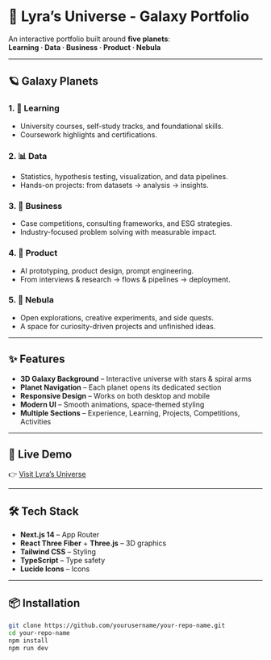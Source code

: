 # 🌌 Lyra’s Universe - Galaxy Portfolio

An interactive portfolio built around **five planets**:  
**Learning · Data · Business · Product · Nebula**

---

## 🪐 Galaxy Planets

### 1. 📘 Learning
- University courses, self-study tracks, and foundational skills.  
- Coursework highlights and certifications.  

### 2. 📊 Data
- Statistics, hypothesis testing, visualization, and data pipelines.  
- Hands-on projects: from datasets → analysis → insights.  

### 3. 💼 Business
- Case competitions, consulting frameworks, and ESG strategies.  
- Industry-focused problem solving with measurable impact.  

### 4. 🚀 Product
- AI prototyping, product design, prompt engineering.  
- From interviews & research → flows & pipelines → deployment.  

### 5. 🌠 Nebula
- Open explorations, creative experiments, and side quests.  
- A space for curiosity-driven projects and unfinished ideas.  

---

## ✨ Features

- **3D Galaxy Background** – Interactive universe with stars & spiral arms  
- **Planet Navigation** – Each planet opens its dedicated section  
- **Responsive Design** – Works on both desktop and mobile  
- **Modern UI** – Smooth animations, space-themed styling  
- **Multiple Sections** – Experience, Learning, Projects, Competitions, Activities  

---

## 🚀 Live Demo
👉 [Visit Lyra’s Universe](https://linlyra.github.io/)

---

## 🛠️ Tech Stack
- **Next.js 14** – App Router  
- **React Three Fiber** + **Three.js** – 3D graphics  
- **Tailwind CSS** – Styling  
- **TypeScript** – Type safety  
- **Lucide Icons** – Icons  

---

## 📦 Installation

```bash
git clone https://github.com/yourusername/your-repo-name.git
cd your-repo-name
npm install
npm run dev
